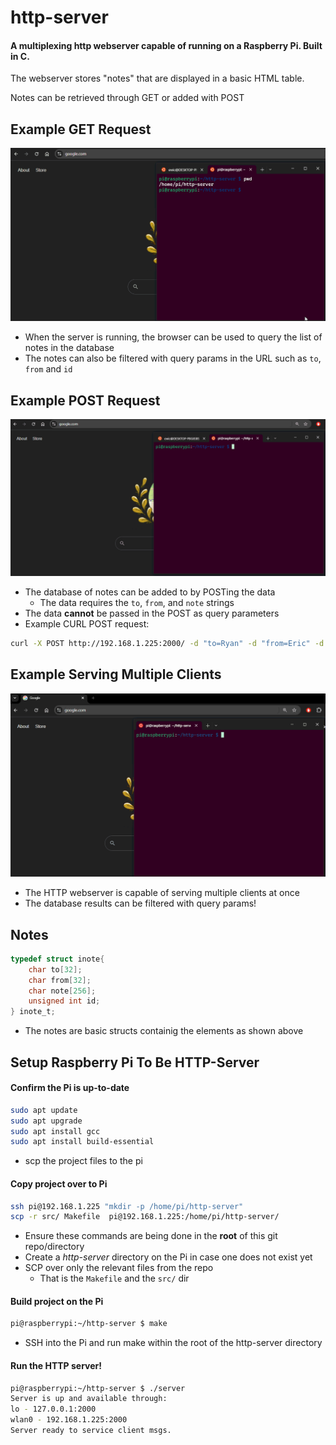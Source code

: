 # http-server

#### A multiplexing http webserver capable of running on a Raspberry Pi. Built in C.

The webserver stores "notes" that are displayed in a basic HTML table.

Notes can be retrieved through GET or added with POST

## Example GET Request

![Example of Raspberry Pi running the HTTP multiplexing server and making a GET request](assets/webserver_get.gif)
- When the server is running, the browser can be used to query the list of notes in the database
- The notes can also be filtered with query params in the URL such as `to`, `from` and `id`

## Example POST Request

![Example of Raspberry Pi running the HTTP multiplexing server and making a POST request](assets/webserver_post.gif)
- The database of notes can be added to by POSTing the data
    - The data requires the `to`, `from`, and `note` strings
- The data **cannot** be passed in the POST as query parameters
- Example CURL POST request:
```bash
curl -X POST http://192.168.1.225:2000/ -d "to=Ryan" -d "from=Eric" -d "note=Go to Costco to join the membership"
```

## Example Serving Multiple Clients
![Example of Raspberry Pi running the HTTP multiplexing server serving multiple clients at once](assets/multiplexing.gif)
- The HTTP webserver is capable of serving multiple clients at once
- The database results can be filtered with query params!

## Notes
```c
typedef struct inote{
    char to[32];
    char from[32];
    char note[256];
    unsigned int id;
} inote_t; 
```
- The notes are basic structs containig the elements as shown above

## Setup Raspberry Pi To Be HTTP-Server

#### Confirm the Pi is up-to-date
```bash
sudo apt update
sudo apt upgrade
sudo apt install gcc
sudo apt install build-essential
```
- scp the project files to the pi

#### Copy project over to Pi
```bash
ssh pi@192.168.1.225 "mkdir -p /home/pi/http-server"
scp -r src/ Makefile  pi@192.168.1.225:/home/pi/http-server/
```
- Ensure these commands are being done in the **root** of this git repo/directory
- Create a _http-server_ directory on the Pi in case one does not exist yet
- SCP over only the relevant files from the repo
    - That is the `Makefile` and the `src/` dir

#### Build project on the Pi
```bash
pi@raspberrypi:~/http-server $ make
```
- SSH into the Pi and run make within the root of the http-server directory

#### Run the HTTP server!
```bash
pi@raspberrypi:~/http-server $ ./server
Server is up and available through:
lo - 127.0.0.1:2000
wlan0 - 192.168.1.225:2000
Server ready to service client msgs.
```
